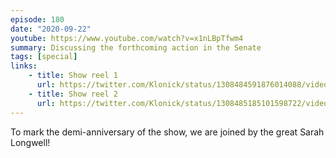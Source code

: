 ```yaml
---
episode: 180
date: "2020-09-22"
youtube: https://www.youtube.com/watch?v=x1nLBpTfwm4
summary: Discussing the forthcoming action in the Senate
tags: [special]
links:
    - title: Show reel 1
      url: https://twitter.com/Klonick/status/1308484591876014088/video/1
    - title: Show reel 2
      url: https://twitter.com/Klonick/status/1308485185101598722/video/1
---
```

To mark the demi-anniversary of the show, we are joined by the great Sarah Longwell!
